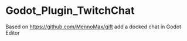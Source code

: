 # Godot_Plugin_TwitchChat
Based on https://github.com/MennoMax/gift add a docked chat in Godot Editor

